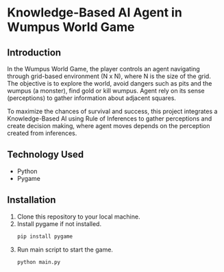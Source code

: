 # Knowledge-Based AI Agent in Wumpus World Game

## Introduction
In the Wumpus World Game, the player controls an agent navigating through grid-based environment (N x N), where N is the size of the grid. The objective is to explore the world, avoid dangers such as pits and the wumpus (a monster), find gold or kill wumpus. Agent rely on its sense (perceptions) to gather information about adjacent squares.

To maximize the chances of survival and success, this project integrates a Knowledge-Based AI using Rule of Inferences to gather perceptions and create decision making, where agent moves depends on the perception created from inferences.

## Technology Used
* Python
* Pygame
  
## Installation
1. Clone this repository to your local machine.
2. Install pygame if not installed.
   ```bash
   pip install pygame
3. Run main script to start the game.
   ```bash
   python main.py
